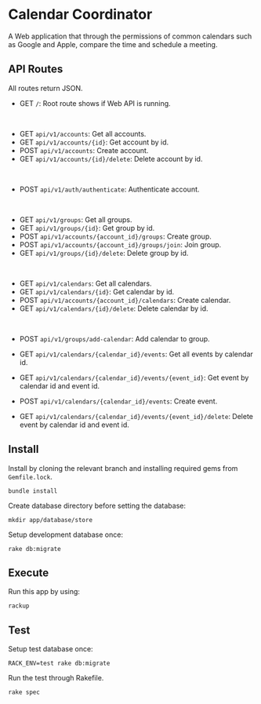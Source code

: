 # Calendar Coordinator

A Web application that through the permissions of common calendars such as Google and Apple, compare the time and schedule a meeting.

## API Routes

All routes return JSON.

- GET `/`: Root route shows if Web API is running.
<br/>

- GET `api/v1/accounts`: Get all accounts.
- GET `api/v1/accounts/{id}`: Get account by id.
- POST `api/v1/accounts`: Create account.
- GET `api/v1/accounts/{id}/delete`: Delete account by id.
<br/>

- POST `api/v1/auth/authenticate`: Authenticate account.
<br/>

- GET `api/v1/groups`: Get all groups.
- GET `api/v1/groups/{id}`: Get group by id.
- POST `api/v1/accounts/{account_id}/groups`: Create group.
- POST `api/v1/accounts/{account_id}/groups/join`: Join group.
- GET `api/v1/groups/{id}/delete`: Delete group by id.
<br/>

- GET `api/v1/calendars`: Get all calendars.
- GET `api/v1/calendars/{id}`: Get calendar by id.
- POST `api/v1/accounts/{account_id}/calendars`: Create calendar.
- GET `api/v1/calendars/{id}/delete`: Delete calendar by id.
<br/>

- POST `api/v1/groups/add-calendar`: Add calendar to group.

- GET `api/v1/calendars/{calendar_id}/events`: Get all events by calendar id.
- GET `api/v1/calendars/{calendar_id}/events/{event_id}`: Get event by calendar id and event id.
- POST `api/v1/calendars/{calendar_id}/events`: Create event.
- GET `api/v1/calendars/{calendar_id}/events/{event_id}/delete`: Delete event by calendar id and event id.

## Install

Install by cloning the relevant branch and installing required gems from `Gemfile.lock`.

```
bundle install
```

Create database directory before setting the database:

```
mkdir app/database/store
```

Setup development database once:

```
rake db:migrate
```

## Execute

Run this app by using:

```
rackup
```

## Test

Setup test database once:

```
RACK_ENV=test rake db:migrate
```

Run the test through Rakefile.

```
rake spec
```
